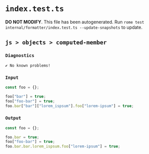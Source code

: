 # `index.test.ts`

**DO NOT MODIFY**. This file has been autogenerated. Run `rome test internal/formatter/index.test.ts --update-snapshots` to update.

## `js > objects > computed-member`

### `Diagnostics`

```
✔ No known problems!

```

### `Input`

```js
const foo = {};

foo["bar"] = true;
foo["foo-bar"] = true;
foo.bar["bar"]["lorem_ispsum"].foo["lorem-ipsum"] = true;

```

### `Output`

```js
const foo = {};

foo.bar = true;
foo["foo-bar"] = true;
foo.bar.bar.lorem_ispsum.foo["lorem-ipsum"] = true;

```
